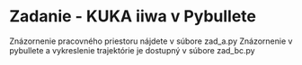 # Zadanie - KUKA iiwa v Pybullete

Znázornenie pracovného priestoru nájdete v súbore zad_a.py
Znázornenie v pybullete a vykreslenie trajektórie je dostupný v súbore zad_bc.py